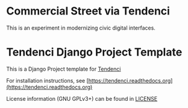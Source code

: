 # Commercial Street via Tendenci

This is an experiment in modernizing civic digital interfaces.

# Tendenci Django Project Template

This is a Django Project template for [Tendenci](https://github.com/tendenci/tendenci)

For installation instructions, see [https://tendenci.readthedocs.org](https://tendenci.readthedocs.org)

License information (GNU GPLv3+) can be found in [LICENSE](https://github.com/tendenci/tendenci-project-template/blob/master/LICENSE)
